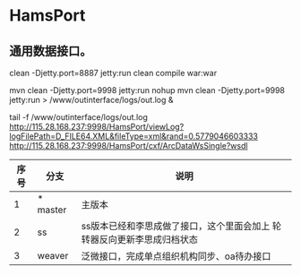 HamsPort
========
通用数据接口。
---
clean -Djetty.port=8887 jetty:run
clean compile war:war

mvn clean -Djetty.port=9998 jetty:run
nohup mvn clean -Djetty.port=9998 jetty:run > /www/outinterface/logs/out.log &

tail -f /www/outinterface/logs/out.log
http://115.28.168.237:9998/HamsPort/viewLog?logFilePath=D_FILE64.XML&fileType=xml&rand=0.5779046603333
http://115.28.168.237:9998/HamsPort/cxf/ArcDataWsSingle?wsdl


| 序号|分支 | 说明 |
|---|---|---|
|  1|* master   |  主版本  |
| 2 |ss      | ss版本已经和李思成做了接口，这个里面会加上 轮转器反向更新李思成归档状态   |
| 3  |weaver    |  泛微接口，完成单点组织机构同步、oa待办接口  |
